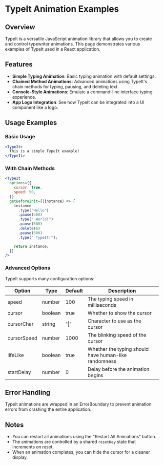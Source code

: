 # TypeIt Animation Examples

## Overview

TypeIt is a versatile JavaScript animation library that allows you to create and control typewriter animations. This page demonstrates various examples of TypeIt used in a React application.

## Features

- **Simple Typing Animation**: Basic typing animation with default settings.
- **Chained Method Animations**: Advanced animations using TypeIt's chain methods for typing, pausing, and deleting text.
- **Console-Style Animations**: Emulate a command-line interface typing experience.
- **App Logo Integration**: See how TypeIt can be integrated into a UI component like a logo.

## Usage Examples

### Basic Usage

```jsx
<TypeIt>
  This is a simple TypeIt example!
</TypeIt>
```

### With Chain Methods

```jsx
<TypeIt
  options={{
    cursor: true,
    speed: 50,
  }}
  getBeforeInit={(instance) => {
    instance
      .type("Hello")
      .pause(500)
      .type(" World!")
      .pause(500)
      .delete(6)
      .pause(500)
      .type(" TypeIt!");

    return instance;
  }}
/>
```

### Advanced Options

TypeIt supports many configuration options:

| Option | Type | Default | Description |
|--------|------|---------|-------------|
| speed | number | 100 | The typing speed in milliseconds |
| cursor | boolean | true | Whether to show the cursor |
| cursorChar | string | "\|" | Character to use as the cursor |
| cursorSpeed | number | 1000 | The blinking speed of the cursor |
| lifeLike | boolean | true | Whether the typing should have human-like randomness |
| startDelay | number | 0 | Delay before the animation begins |

## Error Handling

TypeIt animations are wrapped in an ErrorBoundary to prevent animation errors from crashing the entire application.

## Notes

- You can restart all animations using the "Restart All Animations" button.
- The animations are controlled by a shared `resetKey` state that increments on reset.
- When an animation completes, you can hide the cursor for a cleaner display. 